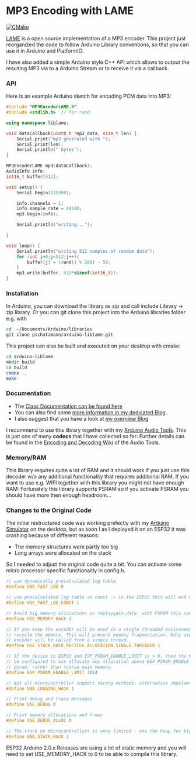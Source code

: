 # MP3 Encoding with LAME
[![CMake](../../actions/workflows/ubuntu.yml/badge.svg)](../../actions/workflows/ubuntu.yml)

[LAME](https://lame.sourceforge.io/about.php) is a open source implementation of a MP3 encoder.
This project just reorganized the code to follow Arduino Library conventions, so that you can use it in Arduino and PlatformIO. 

I have also added a simple Arduino style C++ API which allows to output the resulting MP3 via to a Arduino Stream or to receive it via a callback. 

### API
Here is an example Arduino sketch for encoding PCM data into MP3:

```C++
#include "MP3EncoderLAME.h"
#include <stdlib.h>  // for rand

using namespace liblame;

void dataCallback(uint8_t *mp3_data, size_t len) {
    Serial.print("mp3 generated with ");
    Serial.print(len);
    Serial.println(" bytes");
}

MP3EncoderLAME mp3(dataCallback);
AudioInfo info;
int16_t buffer[512];

void setup() {
    Serial.begin(115200);

    info.channels = 1;
    info.sample_rate = 44100;
    mp3.begin(info);

    Serial.println("writing...");

}

void loop() {
    Serial.println("writing 512 samples of random data");
    for (int j=0;j<512;j++){
        buffer[j] = (rand() % 100) - 50;         
    }
    mp3.write(buffer, 512*sizeof(int16_t));
}

```

### Installation

In Arduino, you can download the library as zip and call include Library -> zip library. Or you can git clone this project into the Arduino libraries folder e.g. with

```bash
cd  ~/Documents/Arduino/libraries
git clone pschatzmann/arduino-liblame.git

```

This project can also be built and executed on your desktop with cmake:

```bash
cd arduino-liblame
mkdir build
cd build
cmake ..
make
```

### Documentation

- The [Class Documentation can be found here](https://pschatzmann.github.io/arduino-liblame/html/annotated.html)
- You can also find some [more information in my dedicated Blog](https://www.pschatzmann.ch/home/2021/08/10/an-mp3-encoder-for-arduino/).
- I also suggest that you have a look at [my overview Blog](https://www.pschatzmann.ch/home/2021/08/13/audio-decoders-for-microcontrollers/)

I recommend to use this library together with my [Arduino Audio Tools](https://github.com/pschatzmann/arduino-audio-tools). 
This is just one of many __codecs__ that I have collected so far: Further details can be found in the [Encoding and Decoding Wiki](https://github.com/pschatzmann/arduino-audio-tools/wiki/Encoding-and-Decoding-of-Audio) of the Audio Tools.

### Memory/RAM

This library requires quite a lot of RAM and it should work if you just use this decoder w/o any additional functionality that requires additional RAM. If you want to use e.g. WIFI together with this library you might not have enough RAM: Fortunately this library supports PSRAM so if you activate PSRAM you should have more then enough headroom...  

### Changes to the Original Code
The initial restructured code was working prefectly with my [Arduino Simulator](https://github.com/pschatzmann/Arduino-Emulator) on the desktop, but as soon I as I deployed it on an ESP32 it was crashing because of different reasons:

- The memory structures were partly too big 
- Long arrays were allocated on the stack

So I needed to adjust the original code quite a bit. You can activate some micro processor specific functionaitly in config.h. 

```C++
// use dynamically precalculated log table
#define USE_FAST_LOG 0

// use precalculated log table as const -> in the ESP32 this will end up in flash memory
#define USE_FAST_LOG_CONST 1

// Avoid big memory allocations in replaygain_data: with PSRAM this can be 0
#define USE_MEMORY_HACK 1

// If you know the encoder will be used in a single threaded environment, you can use this hack to just
// recycle the memory. This will prevent memory fragmentation. Only use this if you are sure that the
// encoder will be called from a single thread.
#define USE_STACK_HACK_RECYCLE_ALLOCATION_SINGLE_THREADED 1

// If the device is ESP32 and ESP_PSRAM_ENABLE_LIMIT is > 0, then the ESP32 will
// be configured to use allocate any allocation above ESP_PSRAM_ENABLE_LIMIT using
// psram, rather than scarce main memory.
#define ESP_PSRAM_ENABLE_LIMIT 1024

// Not all microcontroller support vararg methods: alternative impelemtation of logging using the preprocessor
#define USE_LOGGING_HACK 1

// Print debug and trace messages
#define USE_DEBUG 0

// Print memory allocations and frees
#define USE_DEBUG_ALLOC 0

// The stack on microcontrollers is very limited - use the heap for big arrays instead of the stack! 
#define USE_STACK_HACK 1
```

ESP32 Arduino 2.0.x Releases are using a lot of static memory and you will need to set USE_MEMORY_HACK to 0 to be able to compile this library. 